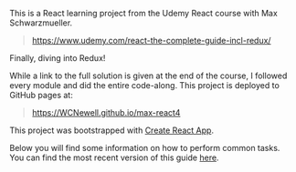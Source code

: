 This is a React learning project from the Udemy React course with Max Schwarzmueller.

>https://www.udemy.com/react-the-complete-guide-incl-redux/

Finally, diving into Redux!

While a link to the full solution is given at the end of the course, I followed every module and did the entire code-along. This project is deployed to GitHub pages at:

>https://WCNewell.github.io/max-react4

This project was bootstrapped with [Create React App](https://github.com/facebook/create-react-app).

Below you will find some information on how to perform common tasks.<br>
You can find the most recent version of this guide [here](https://github.com/facebook/create-react-app/blob/master/packages/react-scripts/template/README.md).